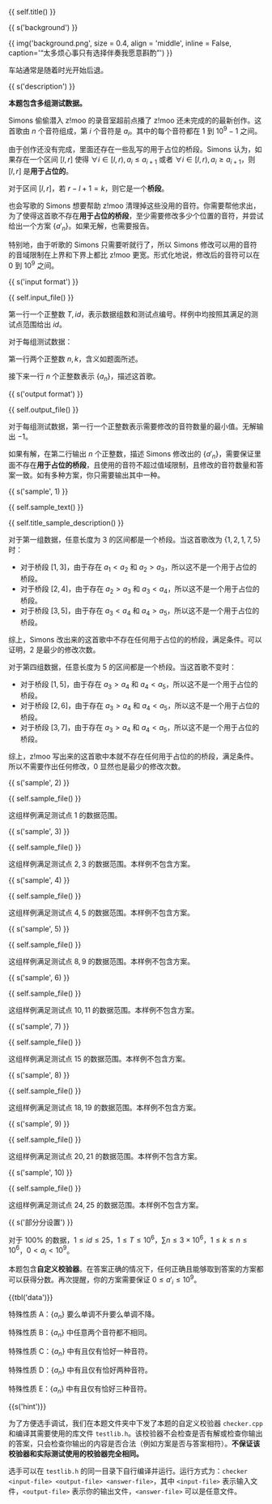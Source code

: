 {{ self.title() }}

{{ s('background') }}

{{ img('background.png', size = 0.4, align = 'middle', inline = False, caption='“太多烦心事只有选择伴奏我愿意斟酌”') }}

车站通常是随着时光开始后退。

{{ s('description') }}

**本题包含多组测试数据。**

Simons 偷偷潜入 z!moo 的录音室超前点播了 z!moo 还未完成的的最新创作。这首歌由 $n$ 个音符组成，第 $i$ 个音符是 $a_i$。其中的每个音符都在 $1$ 到 $10^9-1$ 之间。

由于创作还没有完成，里面还存在一些乱写的用于占位的桥段。Simons 认为，如果存在一个区间 $[l,r]$ 使得 $\forall i\in[l,r),a_i\le a_{i+1}$ 或者 $\forall i\in[l,r),a_i\ge a_{i+1}$，则 $[l,r]$ 是**用于占位的**。

对于区间 $[l,r]$，若 $r-l+1=k$，则它是一个**桥段**。

也会写歌的 Simons 想要帮助 z!moo 清理掉这些没用的音符。你需要帮他求出，为了使得这首歌不存在**用于占位的桥段**，至少需要修改多少个位置的音符，并尝试给出一个方案 $\{a'_n\}$。如果无解，也需要报告。

特别地，由于听歌的 Simons 只需要听就行了，所以 Simons 修改可以用的音符的音域限制在上界和下界上都比 z!moo 更宽。形式化地说，修改后的音符可以在 $0$ 到 $10^9$ 之间。

{{ s('input format') }}

{{ self.input_file() }}

第一行一个正整数 $T,id$，表示数据组数和测试点编号。样例中均按照其满足的测试点范围给出 $id$。

对于每组测试数据：

第一行两个正整数 $n,k$，含义如题面所述。

接下来一行 $n$ 个正整数表示 $\{a_n\}$，描述这首歌。

{{ s('output format') }}

{{ self.output_file() }}

对于每组测试数据，第一行一个正整数表示需要修改的音符数量的最小值。无解输出 $-1$。

如果有解，在第二行输出 $n$ 个正整数，描述 Simons 修改出的 $\{a'_n\}$，需要保证里面不存在**用于占位的桥段**，且使用的音符不超过值域限制，且修改的音符数量和答案一致。如有多种方案，你只需要输出其中一种。

{{ s('sample', 1) }}

{{ self.sample_text() }}

{{ self.title_sample_description() }}

对于第一组数据，任意长度为 $3$ 的区间都是一个桥段。当这首歌改为 $\{1,2,1,7,5\}$ 时：

- 对于桥段 $[1,3]$，由于存在 $a_1<a_2$ 和 $a_2>a_3$，所以这不是一个用于占位的桥段。
- 对于桥段 $[2,4]$，由于存在 $a_2>a_3$ 和 $a_3<a_4$，所以这不是一个用于占位的桥段。
- 对于桥段 $[3,5]$，由于存在 $a_3<a_4$ 和 $a_4>a_5$，所以这不是一个用于占位的桥段。

综上，Simons 改出来的这首歌中不存在任何用于占位的的桥段，满足条件。可以证明，$2$ 是最少的修改次数。

对于第四组数据，任意长度为 $5$ 的区间都是一个桥段。当这首歌不变时：

- 对于桥段 $[1,5]$，由于存在 $a_3>a_4$ 和 $a_4<a_5$，所以这不是一个用于占位的桥段。
- 对于桥段 $[2,6]$，由于存在 $a_3>a_4$ 和 $a_4<a_5$，所以这不是一个用于占位的桥段。
- 对于桥段 $[3,7]$，由于存在 $a_3>a_4$ 和 $a_4<a_5$，所以这不是一个用于占位的桥段。

综上，z!moo 写出来的这首歌中本就不存在任何用于占位的的桥段，满足条件。所以不需要作出任何修改，$0$ 显然也是最少的修改次数。

{{ s('sample', 2) }}

{{ self.sample_file() }}

这组样例满足测试点 $1$ 的数据范围。

{{ s('sample', 3) }}

{{ self.sample_file() }}

这组样例满足测试点 $2,3$ 的数据范围。本样例不包含方案。

{{ s('sample', 4) }}

{{ self.sample_file() }}

这组样例满足测试点 $4,5$ 的数据范围。本样例不包含方案。

{{ s('sample', 5) }}

{{ self.sample_file() }}

这组样例满足测试点 $8,9$ 的数据范围。本样例不包含方案。

{{ s('sample', 6) }}

{{ self.sample_file() }}

这组样例满足测试点 $10,11$ 的数据范围。本样例不包含方案。

{{ s('sample', 7) }}

{{ self.sample_file() }}

这组样例满足测试点 $15$ 的数据范围。本样例不包含方案。

{{ s('sample', 8) }}

{{ self.sample_file() }}

这组样例满足测试点 $18,19$ 的数据范围。本样例不包含方案。

{{ s('sample', 9) }}

{{ self.sample_file() }}

这组样例满足测试点 $20,21$ 的数据范围。本样例不包含方案。

{{ s('sample', 10) }}

{{ self.sample_file() }}

这组样例满足测试点 $24,25$ 的数据范围。本样例不包含方案。

{{ s('部分分设置') }}

对于 $100\%$ 的数据，$1\le id\le 25$，$1\le T\le 10^6$，$\sum n\le 3\times 10^6$，$1\le k\le n\le 10^6$，$0< a_i< 10^9$。

本题包含**自定义校验器**。在答案正确的情况下，任何正确且能够取到答案的方案都可以获得分数。再次提醒，你的方案需要保证 $0\le a'_i\le 10^9$。

{{tbl('data')}}

特殊性质 A：$\{a_n\}$ 要么单调不升要么单调不降。

特殊性质 B：$\{a_n\}$ 中任意两个音符都不相同。

特殊性质 C：$\{a_n\}$ 中有且仅有恰好一种音符。

特殊性质 D：$\{a_n\}$ 中有且仅有恰好两种音符。

特殊性质 E：$\{a_n\}$ 中有且仅有恰好三种音符。

{{s('hint')}}

为了方便选手调试，我们在本题文件夹中下发了本题的自定义校验器 `checker.cpp` 和编译其需要使用的库文件 `testlib.h`。该校验器不会检查是否有解或检查你输出的答案，只会检查你输出的内容是否合法（例如方案是否与答案相符）。**不保证该校验器和实际测试使用的校验器完全相同。**

选手可以在 `testlib.h` 的同一目录下自行编译并运行。运行方式为：`checker <input-file> <output-file> <answer-file>`，其中 `<input-file>` 表示输入文件，`<output-file>` 表示你的输出文件，`<answer-file>` 可以是任意文件。